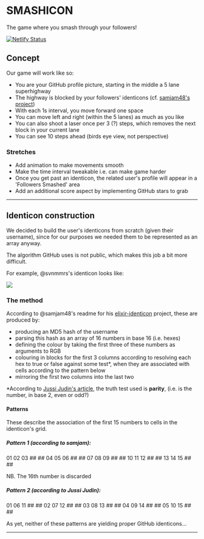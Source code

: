 # SMASHICON

The game where you smash through your followers!

[![Netlify Status](https://api.netlify.com/api/v1/badges/b76ea68c-2b6a-4e91-9343-eb5f444db034/deploy-status)](https://app.netlify.com/sites/smashicon/deploys)

## Concept

Our game will work like so:

- You are your GitHub profile picture, starting in the middle a 5 lane superhighway
- The highway is blocked by your followers' identicons (cf. [samjam48's project](https://github.com/samjam48/elixir-identicon))
- With each 1s interval, you move forward one space
- You can move left and right (within the 5 lanes) as much as you like
- You can also shoot a laser once per 3 (?) steps, which removes the next block in your current lane
- You can see 10 steps ahead (birds eye view, not perspective)

### Stretches

- Add animation to make movements smooth
- Make the time interval tweakable i.e. can make game harder
- Once you get past an identicon, the related user's profile will appear in a 'Followers Smashed' area
- Add an additional score aspect by implementing GitHub stars to grab

---

## Identicon construction

We decided to build the user's identicons from scratch (given their username), since for our purposes we needed them to be represented as an array anyway.

The algorithm GitHub uses is not public, which makes this job a bit more difficult.

For example, @svnmmrs's identicon looks like:

![](https://github.com/identicons/svnmmrs.png)

### The method

According to @samjam48's readme for his [elixir-identicon](https://github.com/samjam48/elixir-identicon) project, these are produced by:

- producing an MD5 hash of the username
- parsing this hash as an array of 16 numbers in base 16 (i.e. hexes)
- defining the colour by taking the first three of these numbers as arguments to RGB
- colouring in blocks for the first 3 columns according to resolving each hex to true or false against some test*, when they are associated with cells according to the pattern below
- mirroring the first two columns into the last two


*According to [Jussi Judin's article](https://barro.github.io/2018/02/avatars-identicons-and-hash-visualization/), the truth test used is **parity**, (i.e. is the number, in base 2, even or odd?)

#### Patterns

These describe the association of the first 15 numbers to cells in the identicon's grid.

##### Pattern 1 (according to samjam):

01 02 03 ## ##
04 05 06 ## ##
07 08 09 ## ##
10 11 12 ## ##
13 14 15 ## ##

NB. The 16th number is discarded

##### Pattern 2 (according to Jussi Judin):

01 06 11 ## ##
02 07 12 ## ##
03 08 13 ## ##
04 09 14 ## ##
05 10 15 ## ##

As yet, neither of these patterns are yielding proper GitHub identicons...

---

